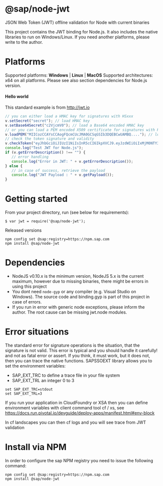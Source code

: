 @sap/node-jwt
=============

JSON Web Token (JWT) offline validation for Node with current binaries

This project contains the JWT binding for Node.js. It also includes the native libraries to run on Windows/Linux.
If you need another platforms, please write to the author.

# Platforms

Supported platforms: **Windows** | **Linux** | **MacOS**
Supported architectures: x64 on all platforms.
Please see also section dependencies for Node.js version.

#### Hello world

This standard example is from http://jwt.io 

```javascript
// you can either load a HMAC key for signatures with HSxxx
v.setSecret("secret"); // load HMAC key
v.setBase64Secret("c2VjcmV0"); // load a Base64 encoded HMAC key
// or you can load a PEM encoded X509 certificate for signatures with RSxxx
v.loadPEM("MIICozCCAYsCCAogFQcmCUcJMA0GCSqGSIb3DQEBCwUAMBQ...."); // load X509 public certificate OR public key for RSA signature validation
// check the token signature and validity
v.checkToken("eyJhbGciOiJIUzI1NiIsInR5cCI6IkpXVCJ9.eyJzdWIiOiIxMjM0NTY3ODkwIiwibmFtZSI6IkpvaG4gRG9lIiwiYWRtaW4iOnRydWV9.TJVA95OrM7E2cBab30RMHrHDcEfxjoYZgeFONFh7HgQ");
console.log("Test JWT for Node.js");
if (v.getErrorDescription() !== "") {
   // error handling
   console.log("Error in JWT: " + v.getErrorDescription());
} else {
   // in case of success, retrieve the payload
   console.log("JWT Payload : " + v.getPayload());
}
```

# Getting started

From your project directory, run (see below for requirements):

```
$ var jwt = require('@sap/node-jwt');
```

Released versions
```
npm config set @sap:registry=https://npm.sap.com
npm install @sap/node-jwt
```


# Dependencies

* NodeJS v0.10.x is the minimum version, NodeJS 5.x is the current maximum, however due to missing binaries, there might be errors in using this project
* You dont need `node-gyp` or any compiler (e.g. Visual Studio on Windows). The source code and binding.gyp is part of this project in case of errors.
* If you run in error with generic node exceptions, please inform the author. The root cause can be missing jwt.node modules.


# Error situations

The standard error for signature operations is the situation, that the signature is not valid. This error is typical and you should handle
it carefully! and not as fatal error or assert.
If you think, it must work, but it does not, then you can trace the native functions.
SAPSSOEXT library allows you to set the environment variables:
* SAP_EXT_TRC to define a trace file in your file system
* SAP_EXT_TRL an integer 0 to 3

```
set SAP_EXT_TRC=stdout
set SAP_EXT_TRL=3
```

If you run your application in CloudFoundry or XSA then you can define environment variables with client command tool cf / xs, see
https://docs.run.pivotal.io/devguide/deploy-apps/manifest.html#env-block 

In cf landscapes you can then cf logs <your-app> and you will see trace from JWT validation

# Install via NPM

In order to configure the sap NPM registry you need to issue the following command:

```
npm config set @sap:registry=https://npm.sap.com
npm install @sap/node-jwt
```
